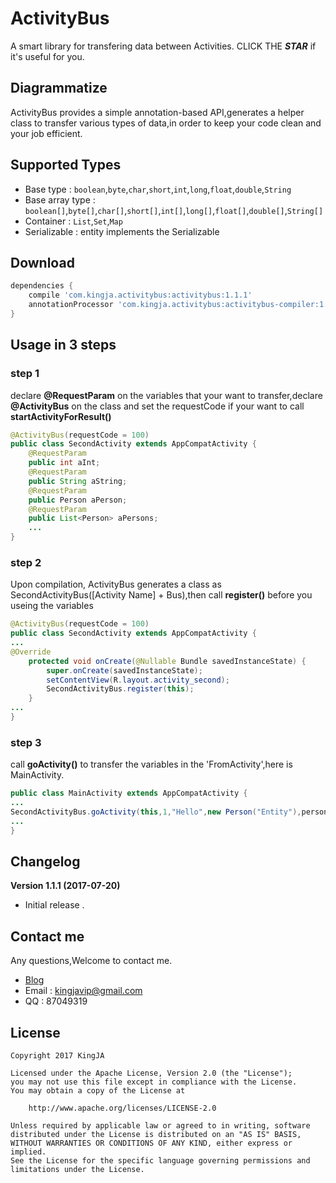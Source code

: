 # ActivityBus
A smart library for transfering data between Activities. CLICK THE ***STAR***  if it's useful for you.

## Diagrammatize

ActivityBus provides a simple annotation-based API,generates a helper class to transfer various types of data,in order to keep your code clean and your job efficient.

## Supported Types
* Base type : `boolean`,`byte`,`char`,`short`,`int`,`long`,`float`,`double`,`String`
* Base array type : `boolean[]`,`byte[]`,`char[]`,`short[]`,`int[]`,`long[]`,`float[]`,`double[]`,`String[]`
* Container : `List`,`Set`,`Map`
* Serializable : entity implements the Serializable

## Download
```groovy
dependencies {
    compile 'com.kingja.activitybus:activitybus:1.1.1'
    annotationProcessor 'com.kingja.activitybus:activitybus-compiler:1.1.1'
}
```

## Usage in 3 steps
### step 1

declare **@RequestParam** on the variables that your want to transfer,declare **@ActivityBus** on the class and set the
requestCode if your want to call **startActivityForResult()**

```java
@ActivityBus(requestCode = 100)
public class SecondActivity extends AppCompatActivity {
    @RequestParam
    public int aInt;
    @RequestParam
    public String aString;
    @RequestParam
    public Person aPerson;
    @RequestParam
    public List<Person> aPersons;
    ...
}
```
### step 2
Upon compilation, ActivityBus generates a class as SecondActivityBus([Activity Name] + Bus),then call **register()** before you useing the variables

```java
@ActivityBus(requestCode = 100)
public class SecondActivity extends AppCompatActivity {
...
@Override
    protected void onCreate(@Nullable Bundle savedInstanceState) {
        super.onCreate(savedInstanceState);
        setContentView(R.layout.activity_second);
        SecondActivityBus.register(this);
    }
...
}

```
### step 3
call **goActivity()** to transfer the variables in the 'FromActivity',here is MainActivity.

```java
public class MainActivity extends AppCompatActivity {
...
SecondActivityBus.goActivity(this,1,"Hello",new Person("Entity"),personList);
...
}
```

## Changelog

**Version 1.1.1 (2017-07-20)**
- Initial release .

## Contact me
Any questions,Welcome to contact me.
* [Blog](http://www.jianshu.com/u/8a1a8ed656e8)
* Email : kingjavip@gmail.com
* QQ : 87049319

## License

    Copyright 2017 KingJA

    Licensed under the Apache License, Version 2.0 (the "License");
    you may not use this file except in compliance with the License.
    You may obtain a copy of the License at

        http://www.apache.org/licenses/LICENSE-2.0

    Unless required by applicable law or agreed to in writing, software
    distributed under the License is distributed on an "AS IS" BASIS,
    WITHOUT WARRANTIES OR CONDITIONS OF ANY KIND, either express or implied.
    See the License for the specific language governing permissions and
    limitations under the License.
